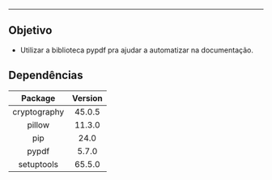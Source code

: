 
---

## Objetivo

* Utilizar a biblioteca pypdf pra ajudar a automatizar na documentação.

## Dependências

|Package      |  Version   |
|:-----------:|:----------:|
|cryptography | 45.0.5 |
|pillow       |11.3.0 |
|pip          |24.0   |
|pypdf        |5.7.0  |
|setuptools   |65.5.0 |
